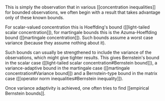 This is simply the observation that in various [[concentration inequalities]] for bounded observations, we often begin with a result that takes advantage only of these known bounds. 

For scalar-valued concentration this is Hoeffding's bound ([[light-tailed scalar concentration]]), for martingale bounds this is the Azuma-Hoeffding bound ([[martingale concentration]]). Such bounds assume a worst case variance (because they assume nothing about it). 

Such bounds can usually be strengthened to include the variance of the observations, which might give tighter results. This gives Bernstein's bound in the scalar case ([[light-tailed scalar concentration#Bernstein bound]]), a variance-adaptive bound in the martingale case ([[martingale concentration#Variance bound]]) and a Bernstein-type bound in the matrix case ([[operator norm inequalities#Bernstein inequality]]). 

Once variance adaptivity is achieved, one often tries to find [[empirical Bernstein bounds]]. 